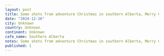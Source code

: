 ```yaml
---
layout: post
title: Some shots from adventure Christmas in southern Alberta, Merry Christmas to you all!!!
date: "2024-12-26"
city: Unknown
country: Unknown
continent: Unknown
cafe_name: Southern Alberta
notes: Some shots from adventure Christmas in southern Alberta, Merry Christmas to you all!!!
published: 1
---
```

